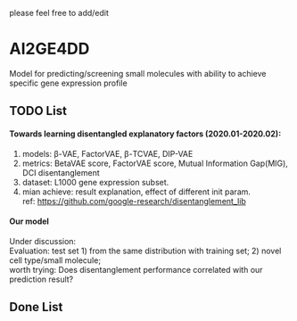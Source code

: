 please feel free to add/edit  
# AI2GE4DD
Model for predicting/screening small molecules with ability to achieve specific gene expression profile  

## TODO List
#### **Towards learning disentangled explanatory factors (2020.01-2020.02):**  
1. models: β-VAE, FactorVAE, β-TCVAE, DIP-VAE
2. metrics: BetaVAE score, FactorVAE score, Mutual Information Gap(MIG), DCI disentanglement
3. dataset: L1000 gene expression subset.
4. mian achieve: result explanation, effect of different init param.  
ref: https://github.com/google-research/disentanglement_lib  
#### **Our model**
Under discussion:  
Evaluation: test set 1) from the same distribution with training set; 2) novel cell type/small molecule;    
worth trying: Does disentanglement performance correlated with our prediction result?  

## Done List  
